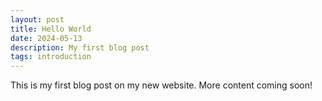 ```yaml
---
layout: post
title: Hello World
date: 2024-05-13
description: My first blog post
tags: introduction
---
```


This is my first blog post on my new website. More content coming soon! 